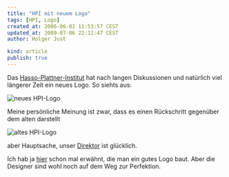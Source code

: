```yaml
---
title: "HPI mit neuem Logo"
tags: [HPI, Logo]
created_at: 2006-06-01 11:53:57 CEST
updated_at: 2009-07-06 22:11:47 CEST
author: Holger Just

kind: article
publish: true
---
```


Das [Hasso-Plattner-Institut](http://www.hpi.uni-potsdam.de/) hat nach langen Diskussionen und natürlich viel längerer Zeit ein neues Logo. So siehts aus:

<img alt="neues HPI-Logo" src="/media/entry/2006/06/01/hpi-neu.jpg" class="center" />

Meine persönliche Meinung ist zwar, dass es einen Rückschritt gegenüber dem alten darstellt

<img alt="altes HPI-Logo" src="/media/entry/2006/06/01/hpi-alt.png" class="center" />

aber Hauptsache, unser [Direktor](http://www.hpi.uni-potsdam.de/~meinel/) ist glücklich.

Ich hab ja [hier](/2006/05/28/wie-baue-ich-mir-ein-logo) schon mal erwähnt, die man ein gutes Logo baut. Aber die Designer sind wohl noch auf dem Weg zur Perfektion.